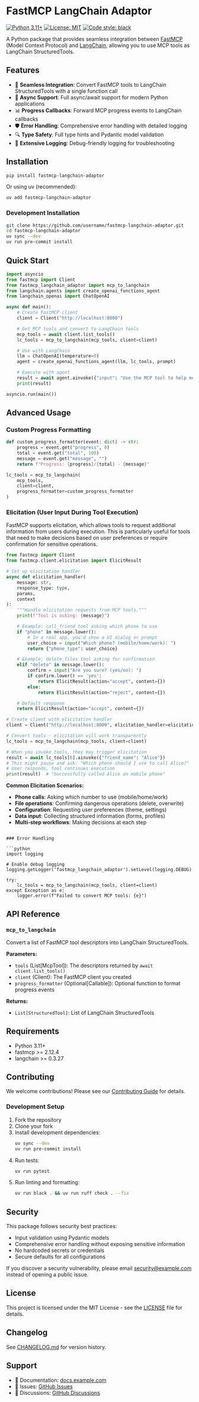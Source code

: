 # FastMCP LangChain Adaptor

[![Python 3.11+](https://img.shields.io/badge/python-3.11+-blue.svg)](https://www.python.org/downloads/release/python-3110/)
[![License: MIT](https://img.shields.io/badge/License-MIT-yellow.svg)](https://opensource.org/licenses/MIT)
[![Code style: black](https://img.shields.io/badge/code%20style-black-000000.svg)](https://github.com/psf/black)

A Python package that provides seamless integration between [FastMCP](https://github.com/jlowin/fastmcp) (Model Context Protocol) and [LangChain](https://langchain.com/), allowing you to use MCP tools as LangChain StructuredTools.

## Features

- 🔄 **Seamless Integration**: Convert FastMCP tools to LangChain StructuredTools with a single function call
- 🔄 **Async Support**: Full async/await support for modern Python applications
- 📊 **Progress Callbacks**: Forward MCP progress events to LangChain callbacks
- 🛡️ **Error Handling**: Comprehensive error handling with detailed logging
- 🔍 **Type Safety**: Full type hints and Pydantic model validation
- 📝 **Extensive Logging**: Debug-friendly logging for troubleshooting

## Installation

```bash
pip install fastmcp-langchain-adaptor
```

Or using uv (recommended):

```bash
uv add fastmcp-langchain-adaptor
```

### Development Installation

```bash
git clone https://github.com/username/fastmcp-langchain-adaptor.git
cd fastmcp-langchain-adaptor
uv sync --dev
uv run pre-commit install
```

## Quick Start

```python
import asyncio
from fastmcp import Client
from fastmcp_langchain_adaptor import mcp_to_langchain
from langchain.agents import create_openai_functions_agent
from langchain_openai import ChatOpenAI

async def main():
    # Create FastMCP client
    client = Client("http://localhost:8000")

    # Get MCP tools and convert to LangChain tools
    mcp_tools = await client.list_tools()
    lc_tools = mcp_to_langchain(mcp_tools, client=client)

    # Use with LangChain
    llm = ChatOpenAI(temperature=0)
    agent = create_openai_functions_agent(llm, lc_tools, prompt)

    # Execute with agent
    result = await agent.ainvoke({"input": "Use the MCP tool to help me"})
    print(result)

asyncio.run(main())
```

## Advanced Usage

### Custom Progress Formatting

```python
def custom_progress_formatter(event: dict) -> str:
    progress = event.get("progress", 0)
    total = event.get("total", 100)
    message = event.get("message", "")
    return f"Progress: {progress}/{total} - {message}"

lc_tools = mcp_to_langchain(
    mcp_tools,
    client=client,
    progress_formatter=custom_progress_formatter
)
```

### Elicitation (User Input During Tool Execution)

FastMCP supports elicitation, which allows tools to request additional information from users during execution. This is particularly useful for tools that need to make decisions based on user preferences or require confirmation for sensitive operations.

```python
from fastmcp import Client
from fastmcp.client.elicitation import ElicitResult

# Set up elicitation handler
async def elicitation_handler(
    message: str,
    response_type: type,
    params,
    context
):
    """Handle elicitation requests from MCP tools."""
    print(f"Tool is asking: {message}")

    # Example: call_friend tool asking which phone to use
    if "phone" in message.lower():
        # In a real app, you'd show a UI dialog or prompt
        user_choice = input("Which phone? (mobile/home/work): ")
        return {"phone_type": user_choice}

    # Example: delete_files tool asking for confirmation
    elif "delete" in message.lower():
        confirm = input("Are you sure? (yes/no): ")
        if confirm.lower() == 'yes':
            return ElicitResult(action="accept", content={})
        else:
            return ElicitResult(action="reject", content={})

    # Default response
    return ElicitResult(action="accept", content={})

# Create client with elicitation handler
client = Client("http://localhost:8000", elicitation_handler=elicitation_handler)

# Convert tools - elicitation will work transparently
lc_tools = mcp_to_langchain(mcp_tools, client=client)

# When you invoke tools, they may trigger elicitation
result = await lc_tools[0].ainvoke({"friend_name": "Alice"})
# This might pause and ask: "Which phone should I use to call Alice?"
# User responds, tool continues execution
print(result)  # "Successfully called Alice on mobile phone"
```

**Common Elicitation Scenarios:**
- **Phone calls**: Asking which number to use (mobile/home/work)
- **File operations**: Confirming dangerous operations (delete, overwrite)
- **Configuration**: Requesting user preferences (theme, settings)
- **Data input**: Collecting structured information (forms, profiles)
- **Multi-step workflows**: Making decisions at each step
```

### Error Handling

```python
import logging

# Enable debug logging
logging.getLogger('fastmcp_langchain_adaptor').setLevel(logging.DEBUG)

try:
    lc_tools = mcp_to_langchain(mcp_tools, client=client)
except Exception as e:
    logger.error(f"Failed to convert MCP tools: {e}")
```

## API Reference

### `mcp_to_langchain`

Convert a list of FastMCP tool descriptors into LangChain StructuredTools.

**Parameters:**
- `tools` (List[McpTool]): The descriptors returned by `await client.list_tools()`
- `client` (Client): The FastMCP client you created
- `progress_formatter` (Optional[Callable]): Optional function to format progress events

**Returns:**
- `List[StructuredTool]`: List of LangChain StructuredTools

## Requirements

- Python 3.11+
- fastmcp >= 2.12.4
- langchain >= 0.3.27

## Contributing

We welcome contributions! Please see our [Contributing Guide](CONTRIBUTING.md) for details.

### Development Setup

1. Fork the repository
2. Clone your fork
3. Install development dependencies:
   ```bash
   uv sync --dev
   uv run pre-commit install
   ```
4. Run tests:
   ```bash
   uv run pytest
   ```
5. Run linting and formatting:
   ```bash
   uv run black . && uv run ruff check . --fix
   ```

## Security

This package follows security best practices:

- Input validation using Pydantic models
- Comprehensive error handling without exposing sensitive information
- No hardcoded secrets or credentials
- Secure defaults for all configurations

If you discover a security vulnerability, please email security@example.com instead of opening a public issue.

## License

This project is licensed under the MIT License - see the [LICENSE](LICENSE) file for details.

## Changelog

See [CHANGELOG.md](CHANGELOG.md) for version history.

## Support

- 📖 Documentation: [docs.example.com](https://docs.example.com)
- 🐛 Issues: [GitHub Issues](https://github.com/username/fastmcp-langchain-adaptor/issues)
- 💬 Discussions: [GitHub Discussions](https://github.com/username/fastmcp-langchain-adaptor/discussions)
